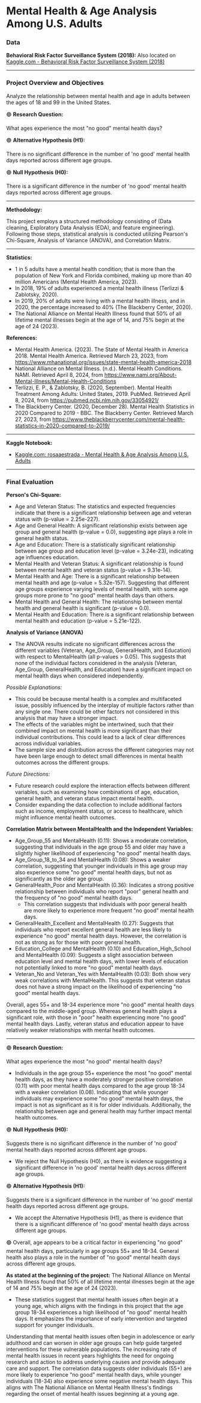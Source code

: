 # Mental Health & Age Analysis Among U.S. Adults

### Data
**Behavioral Risk Factor Surveillance System (2018):** Also located on [Kaggle.com - Behavioral Risk Factor Surveillance System (2018)](https://www.kaggle.com/datasets/rosaaestrada/behavioral-risk-factor-surveillance-system)

------------------------------------------------------------------------------------------------------------------------

### Project Overview and Objectives
Analyze the relationship between mental health and age in adults between the ages of 18 and 99 in the United States.

🟣 **Research Question:** 

What ages experience the most "no good" mental health days?

🟣 **Alternative Hypothesis (H1):** 

There is no significant difference in the number of 'no good' mental health days reported across different age groups.

🟣 **Null Hypothesis (H0):** 

There is a significant difference in the number of 'no good' mental health days reported across different age groups.

------------------------------------------------------------------------------------------------------------------------

**Methodology:** 

This project employs a structured methodology consisting of (Data cleaning, Exploratory Data Analysis (EDA), and feature engineering). Following those steps, statistical analysis is conducted utilizing Pearson's Chi-Square, Analysis of Variance (ANOVA), and Correlation Matrix. 

------------------------------------------------------------------------------------------------------------------------

**Statistics:**
- 1 in 5 adults have a mental health condition; that is more than the population of New York and Florida combined, making up more than 40 million Americans (Mental Health America, 2023).
- In 2018, 19% of adults experienced a mental health illness (Terlizzi & Zablotsky, 2020).
- In 2019, 20% of adults were living with a mental health illness, and in 2020, the percentage increased to 40% (The Blackberry Center, 2020).
- The National Alliance on Mental Health Illness found that 50% of all lifetime mental illnesses begin at the age of 14, and 75% begin at the age of 24 (2023).

**References:**
- Mental Health America. (2023). The State of Mental Health in America 2018. Mental Health America. Retrieved March 23, 2023, from https://www.mhanational.org/issues/state-mental-health-america-2018
- National Alliance on Mental Illness. (n.d.). Mental Health Conditions. NAMI. Retrieved April 8, 2024, from https://www.nami.org/About-Mental-Illness/Mental-Health-Conditions
- Terlizzi, E. P., & Zablotsky, B. (2020, September). Mental Health Treatment Among Adults: United States, 2019. PubMed. Retrieved April 8, 2024, from https://pubmed.ncbi.nlm.nih.gov/33054921/
- The Blackberry Center. (2020, December 28). Mental Health Statistics in 2020 Compared to 2019 - BBC. The Blackberry Center. Retrieved March 27, 2023, from https://www.theblackberrycenter.com/mental-health-statistics-in-2020-compared-to-2019/

------------------------------------------------------------------------------------------------------------------------

**Kaggle Notebook:**
- [Kaggle.com: rosaaestrada - Mental Health & Age Analysis Among U.S. Adults](https://www.kaggle.com/code/rosaaestrada/mental-health-age-analysis-among-u-s-adults/edit/run/185611886)

------------------------------------------------------------------------------------------------------------------------

### Final Evaluation
**Person's Chi-Square:**
- Age and Veteran Status: The statistics and expected frequencies indicate that there is a significant relationship between age and veteran status with (p-value = 2.25e-227).
- Age and General Health: A significant relationship exists between age group and general health (p-value = 0.0), suggesting age plays a role in general health status.
- Age and Education: There is a statistically significant relationship between age group and education level (p-value = 3.24e-23), indicating age influences education.
- Mental Health and Veteran Status: A significant relationship is found between mental health and veteran status (p-value = 9.31e-14).
- Mental Health and Age: There is a significant relationship between mental health and age (p-value = 5.32e-157). Suggesting that different age groups experience varying levels of mental health, with some age groups more prone to "no good" mental health days than others.
- Mental Health and General Health: The relationship between mental health and general health is significant (p-value = 0.0).
- Mental Health and Education: There is a significant relationship between mental health and education (p-value = 5.21e-122).

**Analysis of Variance (ANOVA)**
- The ANOVA results indicate no significant differences across the different variables (Veteran, Age_Group, GeneralHealth, and Education) with respect to MentalHealth (all p-values > 0.05). This suggests that none of the individual factors considered in the analysis (Veteran, Age_Group, GeneralHealth, and Education) have a significant impact on mental health days when considered independently.

*Possible Explanations:*
- This could be because mental health is a complex and multifaceted issue, possibly influenced by the interplay of multiple factors rather than any single one. There could be other factors not considered in this analysis that may have a stronger impact.
- The effects of the variables might be intertwined, such that their combined impact on mental health is more significant than their individual contributions. This could lead to a lack of clear differences across individual variables.
- The sample size and distribution across the different categories may not have been large enough to detect small differences in mental health outcomes across the different groups.

*Future Directions:*
- Future research could explore the interaction effects between different variables, such as examining how combinations of age, education, general health, and veteran status impact mental health.
- Consider expanding the data collection to include additional factors such as income, employment status, or access to healthcare, which might influence mental health outcomes.

**Correlation Matrix between MentalHealth and the Independent Variables:**
- Age_Group_55 and MentalHealth (0.11): Shows a moderate correlation, suggesting that individuals in the age group 55 and older may have a slightly higher likelihood of experiencing "no good" mental health days.
- Age_Group_18_to_34 and MentalHealth (0.08): Shows a weaker correlation, suggesting that younger individuals in this age group may also experience some "no good" mental health days, but not as significantly as the older age group.
- GeneralHealth_Poor and MentalHealth (0.36): Indicates a strong positive relationship between individuals who report "poor" general health and the frequency of "no good" mental health days.
  - This correlation suggests that individuals with poor general health are more likely to experience more frequent "no good" mental health days.
-  GeneralHealth_Excellent and MentalHealth (0.27): Suggests that individuals who report excellent general health are less likely to experience "no good" mental health days. However, the correlation is not as strong as for those with poor general health.
-  Education_College and MentalHealth (0.10) and Education_High_School and MentalHealth (0.09): Suggests a slight association between education level and mental health days, with lower levels of education not potentially linked to more "no good" mental health days.
-  Veteran_No and Veteran_Yes with MentalHealth (0.03): Both show very weak correlations with MentalHealth. This suggests that veteran status does not have a strong impact on the likelihood of experiencing "no good" mental health days.

Overall, ages 55+ and 18-34 experience more "no good" mental health days compared to the middle-aged group. Whereas general health plays a significant role, with those in "poor" health experiencing more "no good" mental health days. Lastly, veteran status and education appear to have relatively weaker relationships with mental health outcomes.

------------------------------------------------------------------------------------------------------------------------

🟣 **Research Question:**

What ages experience the most "no good" mental health days?
- Individuals in the age group 55+ experience the most "no good" mental health days, as they have a moderately stronger positive correlation (0.11) with poor mental health days compared to the age group 18-34 with a weaker correlation (0.08). Indicating that while younger individuals may experience some "no good" mental health days, the impact is not as significant as it is for older individuals. Additionally, the relationship between age and general health may further impact mental health outcomes.

🟣 **Null Hypothesis (H0):**

Suggests there is no significant difference in the number of 'no good' mental health days reported across different age groups.
- We reject the Null Hypothesis (H0), as there is evidence suggesting a significant difference in 'no good' mental health days across different age groups.

🟣 **Alternative Hypothesis (H1):**

Suggests there is a significant difference in the number of 'no good' mental health days reported across different age groups.
- We accept the Alternative Hypothesis (H1), as there is evidence that there is a significant difference of 'no good' mental health days across different age groups.

🟢 Overall, age appears to be a critical factor in experiencing "no good" mental health days, particularly in age groups 55+ and 18-34. General health also plays a role in the number of "no good" mental health days across different age groups.

**As stated at the beginning of the project:**
The National Alliance on Mental Health Illness found that 50% of all lifetime mental illnesses begin at the age of 14 and 75% begin at the age of 24 (2023).
- These statistics suggest that mental health issues often begin at a young age, which aligns with the findings in this project that the age group 18-34 experiences a high likelihood of "no good" mental health days. It emphasizes the importance of early intervention and targeted support for younger individuals.

Understanding that mental health issues often begin in adolescence or early adulthood and can worsen in older age groups can help guide targeted interventions for these vulnerable populations. The increasing rate of mental health issues in recent years highlights the need for ongoing research and action to address underlying causes and provide adequate care and support. The correlation data suggests older individuals (55+) are more likely to experience "no good" mental health days, while younger individuals (18-34) also experience some negative mental health days. This aligns with The National Alliance on Mental Health Illness's findings regarding the onset of mental health issues beginning at a young age.
